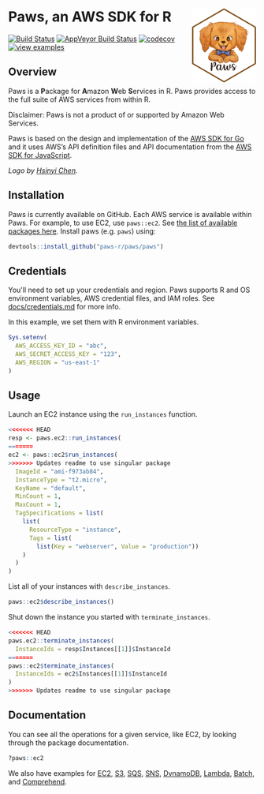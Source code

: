 
# Paws, an AWS SDK for R <img src="docs/logo.png" align="right" height="150" />

[![Build
Status](https://travis-ci.com/paws-r/paws.svg?branch=master)](https://travis-ci.com/paws-r/paws)
[![AppVeyor Build
Status](https://ci.appveyor.com/api/projects/status/2ma1spb2f55129qc/branch/master?svg=true)](https://ci.appveyor.com/project/paws-r/paws/branch/master)
[![codecov](https://codecov.io/gh/paws-r/paws/branch/master/graph/badge.svg)](https://codecov.io/gh/paws-r/paws)
[![view examples](https://img.shields.io/badge/learn%20by-examples-0077b3.svg)](https://github.com/paws-r/paws/tree/master/examples)

## Overview

Paws is a **P**ackage for **A**mazon **W**eb **S**ervices in R. Paws provides
access to the full suite of AWS services from within R.

Disclaimer: Paws is not a product of or supported by Amazon Web
Services.

Paws is based on the design and implementation of the [AWS SDK for
Go](https://github.com/aws/aws-sdk-go) and it uses AWS’s API definition
files and API documentation from the [AWS SDK for
JavaScript](https://github.com/aws/aws-sdk-js).

*Logo by [Hsinyi Chen](https://www.starfolioart.com/).*

## Installation

Paws is currently available on GitHub. Each AWS service is available
within Paws. For example, to use EC2, use `paws::ec2`.
See [the list of available packages here](service). Install paws
(e.g. `paws`) using:

``` r
devtools::install_github("paws-r/paws/paws")
```

## Credentials

You'll need to set up your credentials and region. Paws supports R 
and OS environment variables, AWS credential files, and IAM roles. 
See [docs/credentials.md](docs/credentials.md) for more info.

In this example, we set them with R environment variables.

``` r
Sys.setenv(
  AWS_ACCESS_KEY_ID = "abc",
  AWS_SECRET_ACCESS_KEY = "123",
  AWS_REGION = "us-east-1"
)
```

## Usage

Launch an EC2 instance using the `run_instances` function.

``` r
<<<<<<< HEAD
resp <- paws.ec2::run_instances(
=======
ec2 <- paws::ec2$run_instances(
>>>>>>> Updates readme to use singular package
  ImageId = "ami-f973ab84",
  InstanceType = "t2.micro",
  KeyName = "default",
  MinCount = 1,
  MaxCount = 1,
  TagSpecifications = list(
    list(
      ResourceType = "instance",
      Tags = list(
        list(Key = "webserver", Value = "production"))
    )
  )
)
```

List all of your instances with `describe_instances`.

``` r
paws::ec2$describe_instances()
```

Shut down the instance you started with `terminate_instances`.

``` r
<<<<<<< HEAD
paws.ec2::terminate_instances(
  InstanceIds = resp$Instances[[1]]$InstanceId
=======
paws::ec2$terminate_instances(
  InstanceIds = ec2$Instances[[1]]$InstanceId
)
>>>>>>> Updates readme to use singular package
```

## Documentation

You can see all the operations for a given service, like EC2, by looking
through the package documentation.

``` r
?paws::ec2
```

We also have examples for [EC2](examples/ec2.R), [S3](examples/s3.R),
[SQS](examples/sqs.R), [SNS](examples/sns.R),
[DynamoDB](examples/dynamodb.R), [Lambda](examples/lambda.R),
[Batch](examples/batch.R), and [Comprehend](examples/comprehend.R).
